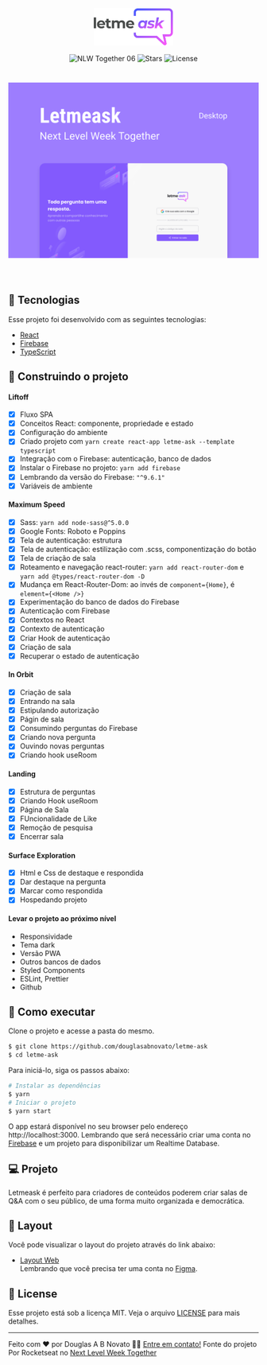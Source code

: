 <p align="center">
  <img alt="Letmeask" src=".github/logo.svg" width="160px">
</p>

<p align="center">
  <img src="https://img.shields.io/static/v1?label=NLW&message=06&color=8257E5&labelColor=000000" alt="NLW Together 06" />
  
  <img src="https://img.shields.io/github/stars/rocketseat-education/nlw-06-reactjs?label=stars&message=MIT&color=8257E5&labelColor=000000" alt="Stars">

  <img  src="https://img.shields.io/static/v1?label=license&message=MIT&color=8257E5&labelColor=000000" alt="License">   
</p>

<h1 align="center">
    <img alt="Letmeask" src=".github/cover.svg" />
</h1>

<br>

## 🧪 Tecnologias 
Esse projeto foi desenvolvido com as seguintes tecnologias: 
- [React](https://reactjs.org)
- [Firebase](https://firebase.google.com/)
- [TypeScript](https://www.typescriptlang.org/)

## 🧪 Construindo o projeto

#### Liftoff 
- [x] Fluxo SPA
- [x] Conceitos React: componente, propriedade e estado
- [x] Configuração do ambiente
- [x] Criado projeto com `yarn create react-app letme-ask --template typescript`
- [x] Integração com o Firebase: autenticação, banco de dados
- [x] Instalar o Firebase no projeto: `yarn add firebase`
- [x] Lembrando da versão do Firebase: `"^9.6.1"`
- [x] Variáveis de ambiente

#### Maximum Speed 
- [x] Sass: `yarn add node-sass@^5.0.0` 
- [x] Google Fonts: Roboto e Poppins 
- [x] Tela de autenticação: estrutura
- [x] Tela de autenticação: estilização com .scss, componentização do botão
- [x] Tela de criação de sala
- [x] Roteamento e navegação react-router: `yarn add react-router-dom` e `yarn add @types/react-router-dom -D`
- [x] Mudança em React-Router-Dom: ao invés de `component={Home}`, é `element={<Home />}`
- [x] Experimentação do banco de dados do Firebase
- [x] Autenticação com Firebase
- [x] Contextos no React
- [x] Contexto de autenticação
- [x] Criar Hook de autenticação
- [x] Criação de sala
- [x] Recuperar o estado de autenticação

#### In Orbit
- [x] Criação de sala
- [x] Entrando na sala
- [x] Estipulando autorização
- [x] Págin de sala
- [x] Consumindo perguntas do Firebase
- [x] Criando nova pergunta
- [x] Ouvindo novas perguntas
- [x] Criando hook useRoom
 
#### Landing 
- [x] Estrutura de perguntas 
- [x] Criando Hook useRoom
- [x] Página de Sala
- [x] FUncionalidade de Like
- [x] Remoção de pesquisa
- [x] Encerrar sala

#### Surface Exploration 
- [x] Html e Css de destaque e respondida
- [x] Dar destaque na pergunta
- [x] Marcar como respondida
- [x] Hospedando projeto

#### Levar o projeto ao próximo nível
- Responsividade
- Tema dark
- Versão PWA
- Outros bancos de dados
- Styled Components
- ESLint, Prettier
- Github

## 🚀 Como executar

Clone o projeto e acesse a pasta do mesmo. 
```bash
$ git clone https://github.com/douglasabnovato/letme-ask
$ cd letme-ask
```

Para iniciá-lo, siga os passos abaixo:
```bash
# Instalar as dependências
$ yarn 
# Iniciar o projeto
$ yarn start
```
O app estará disponível no seu browser pelo endereço http://localhost:3000. 
Lembrando que será necessário criar uma conta no [Firebase](https://firebase.google.com/) e um projeto para disponibilizar um Realtime Database.

## 💻 Projeto 
Letmeask é perfeito para criadores de conteúdos poderem criar salas de Q&A com o seu público, de uma forma muito organizada e democrática.  
 
## 🔖 Layout 
Você pode visualizar o layout do projeto através do link abaixo:

- [Layout Web](https://www.figma.com/community/file/1009824839797878169/Letmeask)  
Lembrando que você precisa ter uma conta no [Figma](http://figma.com/).

## 📝 License
Esse projeto está sob a licença MIT. Veja o arquivo [LICENSE](LICENSE.md) para mais detalhes.

---  

Feito com ❤️ por Douglas A B Novato 👋🏽 [Entre em contato!](https://www.linkedin.com/in/douglasabnovato/) 
Fonte do projeto Por Rocketseat no [Next Level Week Together](https://nextlevelweek.com/)
